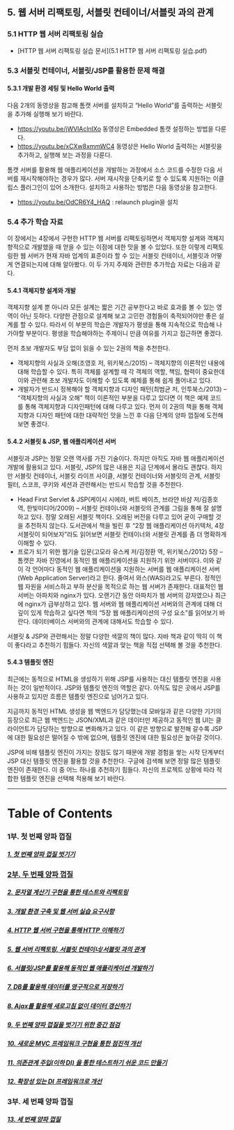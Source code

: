 ## 5. 웹 서버 리팩토링, 서블릿 컨테이너/서블릿 과의 관계

### 5.1	HTTP 웹 서버 리팩토링 실습
* [HTTP 웹 서버 리팩토링 실습 문서](5.1 HTTP 웹 서버 리팩토링 실습.pdf)

### 5.3	서블릿 컨테이너, 서블릿/JSP를 활용한 문제 해결
#### 5.3.1	개발 환경 세팅 및 Hello World 출력
다음 2개의 동영상을 참고해 톰캣 서버를 설치하고 “Hello World”를 출력하는 서블릿을 추가해 실행해 보기 바란다.

* https://youtu.be/jWVlAclnIXo 동영상은 Embedded 톰캣 설정하는 방법을 다룬다.
* https://youtu.be/xCXw8xmmWC4 동영상은 Hello World 출력하는 서블릿을 추가하고, 실행해 보는 과정을 다룬다.

톰캣 서버를 활용해 웹 애플리케이션을 개발하는 과정에서 소스 코드를 수정한 다음 서버를 재시작해야하는 경우가 많다. 서버 재시작을 단축키로 할 수 있도록 지원하는 이클립스 플러그인이 있어 소개한다. 설치하고 사용하는 방법은 다음 동영상을 참고한다.

* https://youtu.be/OdCR6Y4_HAQ : relaunch plugin을 설치

### 5.4	추가 학습 자료
이 장에서는 4장에서 구현한 HTTP 웹 서버를 리팩토링하면서 객체지향 설계와 객체지향적으로 개발했을 때 얻을 수 있는 이점에 대한 맛을 볼 수 있었다. 또한 이렇게 리팩토링한 웹 서버가 현재 자바 업계의 표준이라 할 수 있는 서블릿 컨테이너, 서블릿과 어떻게 연결되는지에 대해 알아봤다. 이 두 가지 주제와 관련한 추가학습 자료는 다음과 같다.

#### 5.4.1	객체지향 설계와 개발
객체지향 설계 뿐 아니라 모든 설계는 짧은 기간 공부한다고 바로 효과를 볼 수 있는 영역이 아닌 듯하다. 다양한 관점으로 설계해 보고 고민한 경험들이 축적되어야만 좋은 설계를 할 수 있다. 따라서 이 부분의 학습은 개발자가 평생을 통해 지속적으로 학습해 나가야할 부분이다. 평생을 학습해야하는 주제이니 만큼 여유를 가지고 접근하면 좋겠다.

먼저 초보 개발자도 부담 없이 읽을 수 있는 2권의 책을 추천한다.

* 객체지향의 사실과 오해(조영호 저, 위키북스/2015) – 객체지향의 이론적인 내용에 대해 학습할 수 있다. 특히 객체를 설계할 때 각 객체의 역할, 책임, 협력이 중요한데 이와 관련해 초보 개발자도 이해할 수 있도록 예제를 통해 쉽게 풀어내고 있다.
* 개발자가 반드시 정복해야 할 객체지향과 디자인 패턴(최범균 저, 인투북스/2013) – “객체지향의 사실과 오해” 책이 이론적인 부분을 다루고 있다면 이 책은 예제 코드를 통해 객체지향과 디자인패턴에 대해 다루고 있다. 
먼저 이 2권의 책을 통해 객체지향과 디자인 패턴에 대한 대략적인 맛을 느낀 후 다음 단계의 양파 껍질에 도전해 보면 좋겠다.

#### 5.4.2	서블릿 & JSP, 웹 애플리케이션 서버
서블릿과 JSP는 정말 오랜 역사를 가진 기술이다. 하지만 아직도 자바 웹 애플리케이션 개발에 활용되고 있다. 서블릿, JSP의 많은 내용은 지금 단계에서 몰라도 괜찮다. 하지만 서블릿 컨테이너, 서블릿 라이프 사이클, 서블릿 컨테이너와 서블릿의 관계, 서블릿 필터, 스코프, 쿠키와 세션과 관련해서는 반드시 학습할 것을 추천한다.

* Head First Servlet & JSP(케이시 시에라, 버트 베이츠, 브라얀 바샴 저/김종호 역, 한빛미디어/2009) – 서블릿 컨테이너와 서블릿의 관계를 그림을 통해 잘 설명하고 있다. 정말 오래된 서블릿 책이다. 오래된 버전을 다루고 있어 굳이 구매할 것을 추천하지 않는다. 도서관에서 책을 빌린 후 “2장 웹 애플리케이션 아키텍처, 4장 서블릿이 되어보자”라도 읽어보면 서블릿 컨테이너와 서블릿 관계를 좀 더 명확하게 이해할 수 있다.
* 프로가 되기 위한 웹기술 입문(고모라 유스케 저/김정환 역, 위키북스/2012) 5장 – 톰캣은 자바 진영에서 동적인 웹 애플리케이션을 지원하기 위한 서버이다. 이와 같이 각 언어마다 동적인 웹 애플리케이션을 지원하는 서버를 웹 애플리케이션 서버(Web Application Server)라고 한다. 줄여서 와스(WAS)라고도 부른다. 정적인 웹 자원을 서비스하고 부하 분산을 목적으로 하는 웹 서버가 존재한다. 대표적인 웹 서버는 아파치와 nginx가 있다. 오랜기간 동안 아파치가 웹 서버의 강자였으나 최근에 nginx가 급부상하고 있다. 웹 서버와 웹 애플리케이션 서버와의 관계에 대해 더 깊이 있게 학습하고 싶다면 책의 “5장 웹 애플리케이션의 구성 요소”를 읽어보기 바란다. 데이터베이스 서버와의 관계에 대해서도 학습할 수 있다.

서블릿 & JSP와 관련해서는 정말 다양한 색깔의 책이 많다. 자바 책과 같이 딱히 이 책이 좋다라고 추천하기 힘들다. 자신의 색깔과 맞는 책을 직접 선택해 볼 것을 추천한다.

#### 5.4.3	템플릿 엔진
최근에는 동적으로 HTML을 생성하기 위해 JSP를 사용하는 대신 템플릿 엔진을 사용하는 것이 일반적이다. JSP와 템플릿 엔진의 역할은 같다. 아직도 많은 곳에서 JSP를 사용하고 있지만 흐름은 템플릿 엔진으로 넘어가고 있다.

지금까지 동적인 HTML 생성을 웹 백엔드가 담당했는데 모바일과 같은 다양한 기기의 등장으로 최근 웹 백엔드는 JSON/XML과 같은 데이터만 제공하고 동적인 웹 UI는 클라이언트가 담당하는 방향으로 변화해가고 있다. 이 같은 방향으로 발전해 갈수록 JSP에 대한 필요성은 떨어질 수 밖에 없으며, 템플릿 엔진에 대한 필요성은 높아갈 것이다.

JSP에 비해 템플릿 엔진이 가지는 장점도 많기 때문에 개발 경험을 쌓는 시작 단계부터 JSP 대신 템플릿 엔진을 활용할 것을 추천한다. 구글에 검색해 보면 정말 많은 템플릿 엔진이 존재한다. 이 중 어느 하나를 추천하기 힘들다. 자신의 프로젝트 상황에 따라 적합한 템플릿 엔진을 선택해 적용해 보기 바란다.

----
# Table of Contents
### 1부. 첫 번째 양파 껍질
##### [1. 첫 번째 양파 껍질 벗기기](../chapter1)
### [2부. 두 번째 양파 껍질](../2nd-onion.md)
##### [2. 문자열 계산기 구현을 통한 테스트와 리팩토링](../chapter2)
##### [3. 개발 환경 구축 및 웹 서버 실습 요구사항](../chapter3)
##### [4. HTTP 웹 서버 구현을 통해 HTTP 이해하기](../chapter4)
##### [5. 웹 서버 리팩토링, 서블릿 컨테이너/서블릿 과의 관계](../chapter5)
##### [6. 서블릿/JSP를 활용해 동적인 웹 애플리케이션 개발하기](../chapter6)
##### [7. DB를 활용해 데이터를 영구적으로 저장하기](../chapter7)
##### [8. Ajax를 활용해 새로고침 없이 데이터 갱신하기](../chapter8)
##### [9. 두 번째 양파 껍질을 벗기기 위한 중간 점검](../chapter9)
##### [10. 새로운 MVC 프레임워크 구현을 통한 점진적 개선](../chapter10)
##### [11. 의존관계 주입(이하 DI) 을 통한 테스트하기 쉬운 코드 만들기](../chapter11)
##### [12. 확장성 있는 DI 프레임워크로 개선](../chapter12)
### 3부. 세 번째 양파 껍질
##### [13. 세 번째 양파 껍질](../chapter13)